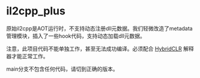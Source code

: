 # il2cpp_plus

原始il2cpp是AOT运行时，不支持动态注册dll元数据。我们轻微改造了metadata管理模块，插入了一些hook代码，支持动态加载dll元数据。

注意，此项目代码不能单独工作，甚至无法成功编译。必须配合 [HybridCLR](https://github.com/focus-creative-games/hybridclr) 解释器才能正常工作。

main分支不包含任何代码，请切到正确的版本。
